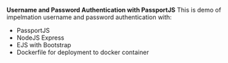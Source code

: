 **Username and Password Authentication with PassportJS**
This is demo of impelmation  username and password authentication with:
* PassportJS
* NodeJS Express
* EJS with Bootstrap
* Dockerfile for deployment to docker container

 
